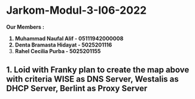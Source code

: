 # Jarkom-Modul-3-I06-2022
<strong> Our Members :
1. Muhammad Naufal Alif - 05111942000008
2. Denta Bramasta Hidayat - 5025201116
3. Rahel Cecilia Purba - 5025201155 </strong>

## 1. Loid with Franky plan to create the map above with criteria WISE as DNS Server, Westalis as DHCP Server, Berlint as Proxy Server 
